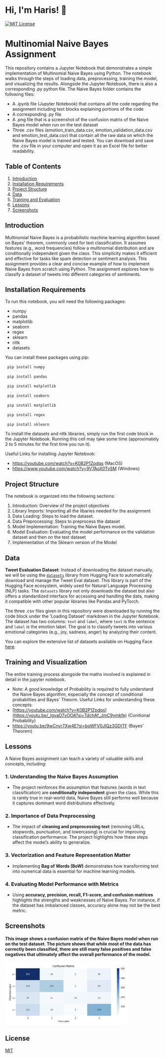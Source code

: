 # Hi, I'm Haris! 👋


[![MIT License](https://img.shields.io/badge/License-MIT-green.svg)](https://choosealicense.com/licenses/mit/) 


# Multinomial Naive Bayes Assignment

This repository contains a Jupyter Notebook that demonstrates a simple implementation of Multinomial Naive Bayes using Python. The notebook walks through the steps of loading data, preprocessing, training the model, and visualizing the results. Alongside the Jupyter Notebook, there is also a corresponding .py python file.
The Naive Bayes folder contains the following files:
- A .ipynb file (Jupyter Notebook) that contains all the code regarding the assignment including text blocks explaining portions of the code
- A corresponding .py file
- A .png file that is a screenshot of the confusion matrix of the Naive Bayes model when run on the test dataset
- Three .csv files (emotion_train_data.csv, emotion_validation_data.csv and emotion_test_data.csv) that contain all the raw data on which the Naive Bayes model is trained and tested. You can download and save the .csv file in your computer and open it as an Excel file for better readability.


## Table of Contents

1. [Introduction](#introduction)
2. [Installation Requirements](#installation-requirements)
3. [Project Structure](#project-structure)
4. [Data](#data)
5. [Training and Evaluation](#training-and-visualization)
6. [Lessons](#lessons)
7. [Screenshots](#screenshots)
   
## Introduction

Multinomial Naive Bayes is a probabilistic machine learning algorithm based on Bayes' theorem, commonly used for text classification. It assumes features (e.g., word frequencies) follow a multinomial distribution and are conditionally independent given the class. This simplicity makes it efficient and effective for tasks like spam detection or sentiment analysis. This assignment provides a clear and concise example of how to implement Naive Bayes from scratch using Python. The assignment explores how to classify a dataset of tweets into different categories of sentiments.

## Installation Requirements

To run this notebook, you will need the following packages:
- numpy
- pandas
- matplotlib
- seaborn
- regex
- sklearn
- nltk
- datasets

You can install these packages using pip:

```bash
 pip install numpy
```
```bash
 pip install pandas
```
```bash
 pip install matplotlib 
```
```bash
 pip install seaborn
```
```bash
 pip install matplotlib
```
```bash
 pip install regex
```
```bash
 pip install sklearn
```

To install the datasets and nltk libraries, simply run the first code block in the Jupyter Notebook. Running this cell may take some time (approximately 2 to 5 minutes for the first time you run it). 

Useful Links for installing Jupyter Notebook:
- https://youtube.com/watch?v=K0B2P1Zpdqs  (MacOS)
- https://www.youtube.com/watch?v=9V7AoX0TvSM (Windows)
    
## Project Structure

The notebook is organized into the following sections:

1) Introduction: Overview of the project objectives <br>
2) Library Imports: Importing all the libaries needed for the assignment <br>
3) Data Loading: Steps to load the dataset. <br>
4) Data Preprocessing: Steps to preprocess the dataset <br>
5) Model Implementation: Training the Naive Bayes model. <br>
6) Model Evaluation: Evaluating the model performance on the validation dataset and then on the test dataset <br>
7) Implementation of the Sklearn version of the Model

## Data

**Tweet Evaluation Dataset**: Instead of downloading the dataset manually, we will be using the [`datasets`](https://huggingface.co/docs/datasets) library from Hugging Face to automatically download and manage the Tweet Eval dataset. This library is part of the Hugging Face ecosystem, widely used for Natural Language Processing (NLP) tasks. The `datasets` library not only downloads the dataset but also offers a standardized interface for accessing and handling the data, making it compatible with other popular libraries like Pandas and PyTorch. 

The three .csv files given in this repository were downloaded by running the code block under the 'Loading Dataset' markdown in the Jupyter Notebook. The dataset has two columns: `text` and `label`, where `text` is the sentence and `label` is the emotion label. The goal is to classify tweets into various emotional categories (e.g., joy, sadness, anger) by analyzing their content.

You can explore the extensive list of datasets available on Hugging Face [here](https://huggingface.co/datasets).


## Training and Visualization

The entire training process alongside the maths involved is explained in detail in the jupyter notebook. 
- Note: A good knowledge of Probability is required to fully understand the Naive Bayes algorithm, especially the concept of conditional probabilties and Bayes' Theorm.
Useful Links for understanding these concepts:
- [https://youtube.com/watch?v=K0B2P1Zpdqs](https://youtu.be/_IgyaD7vOOA?si=TdchAf_JmC9ymkfe)  (Conitional Probability)
- https://youtu.be/9wCnvr7Xw4E?si=boWFV0JIQz3GDITF (Bayes' Theorem)

## Lessons

A Naive Bayes assignment can teach a variety of valuable skills and concepts, including:

### 1. **Understanding the Naive Bayes Assumption**
   - The project reinforces the assumption that features (words in text classification) are **conditionally independent** given the class. While this is rarely true in real-world data, Naive Bayes still performs well because it captures dominant word distributions effectively.

### 2. **Importance of Data Preprocessing**
   - The impact of **cleaning and preprocessing text** (removing URLs, stopwords, punctuation, and lowercasing) is crucial for improving classification performance. The project highlights how these steps affect the model’s ability to generalize.

### 3. **Vectorization and Feature Representation Matter**
   - Implementing **Bag of Words (BoW)** demonstrates how transforming text into numerical data is essential for machine learning models. 

### 4. **Evaluating Model Performance with Metrics**
   - Using **accuracy, precision, recall, F1-score, and confusion matrices** highlights the strengths and weaknesses of Naive Bayes. For instance, if the dataset has imbalanced classes, accuracy alone may not be the best metric.


## Screenshots
<h4> This image shows a confusion matrix of the Naive Bayes model when run on the test dataset. The picture shows that while most of the data has correctly been classified, there are still many false positives and false negatives that ultimately affect the overall performance of the model. </h4>
<img src="pic1.png" width="400px"> <br> 



## License

[MIT](https://choosealicense.com/licenses/mit/)
